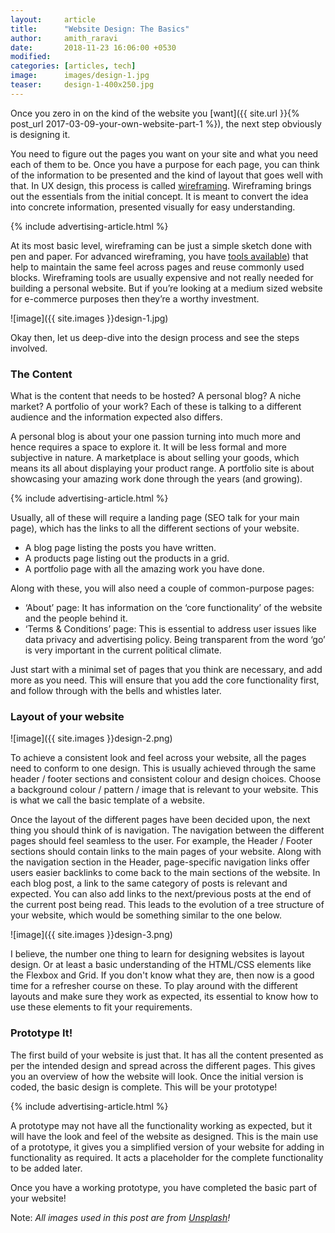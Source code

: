 ```yaml
---
layout:     article
title:      "Website Design: The Basics"
author:     amith_raravi
date:       2018-11-23 16:06:00 +0530
modified:   
categories: [articles, tech]
image:      images/design-1.jpg
teaser:     design-1-400x250.jpg
---
```


Once you zero in on the kind of the website you [want]({{ site.url }}{% post_url 2017-03-09-your-own-website-part-1 %}), the next step obviously is designing it.

You need to figure out the pages you want on your site and what you need each of them to be. Once you have a purpose for each page, you can think of the information to be presented and the kind of layout that goes well with that. In UX design, this process is called [wireframing](https://theuxreview.co.uk/wireframes-beginners-guide/). Wireframing brings out the essentials from the initial concept. It is meant to convert the idea into concrete information, presented visually for easy understanding.

{% include advertising-article.html %}

At its most basic level, wireframing can be just a simple sketch done with pen and paper. For advanced wireframing, you have [tools available](https://medium.com/@soulless/the-best-mockup-wireframing-design-tools-apps-for-ui-ux-designers-in-2018-4eb16957e25d)) that help to maintain the same feel across pages and reuse commonly used blocks. Wireframing tools are usually expensive and not really needed for building a personal website. But if you’re looking at a medium sized website for e-commerce purposes then they’re a worthy investment.

![image]({{ site.images }}design-1.jpg)

Okay then, let us deep-dive into the design process and see the steps involved.

### The Content

What is the content that needs to be hosted? A personal blog? A niche market? A portfolio of your work? Each of these is talking to a different audience and the information expected also differs.

A personal blog is about your one passion turning into much more and hence requires a space to explore it. It will be less formal and more subjective in nature. A marketplace is about selling your goods, which means its all about displaying your product range. A portfolio site is about showcasing your amazing work done through the years (and growing).

{% include advertising-article.html %}

Usually, all of these will require a landing page (SEO talk for your main page), which has the links to all the different sections of your website.
* A blog page listing the posts you have written.
* A products page listing out the products in a grid.
* A portfolio page with all the amazing work you have done.

Along with these, you will also need a couple of common-purpose pages:
* ‘About’ page: It has information on the ‘core functionality’ of the website and the people behind it.
* ‘Terms & Conditions’ page: This is essential to address user issues like data privacy and advertising policy. Being transparent from the word ‘go’ is very important in the current political climate.

Just start with a minimal set of pages that you think are necessary, and add more as you need. This will ensure that you add the core functionality first, and follow through with the bells and whistles later.

### Layout of your website

![image]({{ site.images }}design-2.png)

To achieve a consistent look and feel across your website, all the pages need to conform to one design. This is usually achieved through the same header / footer sections and consistent colour and design choices. Choose a background colour / pattern / image that is relevant to your website. This is what we call the basic template of a website.

Once the layout of the different pages have been decided upon, the next thing you should think of is navigation. The navigation between the different pages should feel seamless to the user. For example, the Header / Footer sections should contain links to the main pages of your website. Along with the navigation section in the Header, page-specific navigation links offer users easier backlinks to come back to the main sections of the website. In each blog post, a link to the same category of posts is relevant and expected. You can also add links to the next/previous posts at the end of the current post being read. This leads to the evolution of a tree structure of your website, which would be something similar to the one below.

![image]({{ site.images }}design-3.png)

I believe, the number one thing to learn for designing websites is layout design. Or at least a basic understanding of the HTML/CSS elements like the Flexbox and Grid. If you don't know what they are, then now is a good time for a refresher course on these. To play around with the different layouts and make sure they work as expected, its essential to know how to use these elements to fit your requirements.

### Prototype It!

The first build of your website is just that. It has all the content presented as per the intended design and spread across the different pages. This gives you an overview of how the website will look. Once the initial version is coded, the basic design is complete.  This will be your prototype!

{% include advertising-article.html %}

A prototype may not have all the functionality working as expected, but it will have the look and feel of the website as designed. This is the main use of a prototype, it gives you a simplified version of your website for adding in functionality as required. It acts a placeholder for the complete functionality to be added later.

Once you have a working prototype, you have completed the basic part of your website!

Note: *All images used in this post are from [Unsplash](https://unsplash.com)!*
